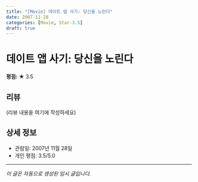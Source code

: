 ```yaml
---
title: "[Movie] 데이트 앱 사기: 당신을 노린다"
date: 2007-11-28
categories: [Movie, Star-3.5]
draft: true
---
```


# 데이트 앱 사기: 당신을 노린다

**평점:** ★ 3.5

## 리뷰

(리뷰 내용을 여기에 작성하세요)

## 상세 정보

- 관람일: 2007년 11월 28일
- 개인 평점: 3.5/5.0

---

*이 글은 자동으로 생성된 임시 글입니다.*
